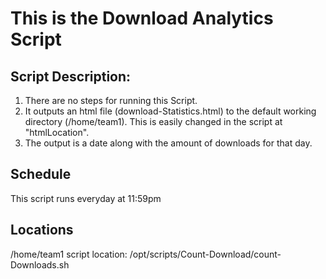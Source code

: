 # This is the Download Analytics Script

## Script Description:

1. There are no steps for running this Script.
2. It outputs an html file (download-Statistics.html) to the default working directory (/home/team1). This is easily changed in the script at "htmlLocation".
3. The output is a date along with the amount of downloads for that day.

## Schedule
This script runs everyday at 11:59pm

## Locations
/home/team1
script location: /opt/scripts/Count-Download/count-Downloads.sh
